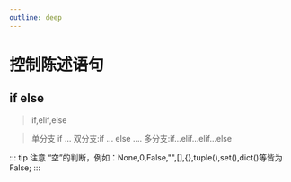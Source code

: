 ```yaml
---
outline: deep
---
```


# 控制陈述语句

## if else

> if,elif,else

> 单分支 if ...
> 双分支:if ... else ....
> 多分支:if...elif...elif...else

::: tip 注意
“空”的判断，例如：None,0,False,"",[],{},tuple(),set(),dict()等皆为 False;
:::
